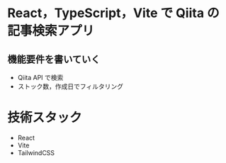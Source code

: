 # React，TypeScript，Vite で Qiita の記事検索アプリ

## 機能要件を書いていく

- Qiita API で検索
- ストック数，作成日でフィルタリング

# 技術スタック
- React
- Vite
- TailwindCSS
